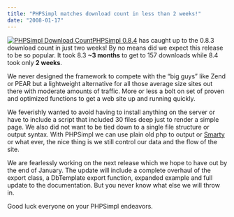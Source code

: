 ```yaml
---
title: "PHPSimpl matches download count in less than 2 weeks!"
date: "2008-01-17"
---
```


[![PHPSimpl Download Count](/images/phpsimpl-downloads.gif)](http://code.google.com/p/phpsimpl/)[PHPSimpl 0.8.4](http://code.google.com/p/phpsimpl/) has caught up to the 0.8.3 download count in just two weeks! By no means did we expect this release to be so popular. It took 8.3 **~3 months** to get to 157 downloads while 8.4 took only **2 weeks**.

We never designed the framework to compete with the “big guys” like Zend or PEAR but a lightweight alternative for all those average size sites out there with moderate amounts of traffic. More or less a bolt on set of proven and optimized functions to get a web site up and running quickly.

We feverishly wanted to avoid having to install anything on the server or have to include a script that included 30 files deep just to render a simple page. We also did not want to be tied down to a single file structure or output syntax. With PHPSimpl we can use plain old php to output or [Smarty](http://smarty.php.net/) or what ever, the nice thing is we still control our data and the flow of the site.

We are fearlessly working on the next release which we hope to have out by the end of January. The update will include a complete overhaul of the export class, a DbTemplate export function, expanded example and full update to the documentation. But you never know what else we will throw in.

Good luck everyone on your PHPSimpl endeavors.
